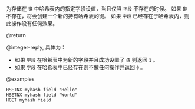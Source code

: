 为存储在 `键` 中哈希表内的指定字段设值，当且仅当 `字段` 不存在的时候。
如果 `键` 不存在，将会创建一个新的持有哈希表的键。
如果 `字段` 已经存在于哈希表内，则此操作没有任何效果。

@return

@integer-reply, 具体为：

* 如果 `字段` 在哈希表中为新的字段并且成功设置了 `值` 则返回 `1` 。
* 如果 `字段` 在哈希表中已经存在则不做任何操作并返回 `0` 。

@examples

```cli
HSETNX myhash field "Hello"
HSETNX myhash field "World"
HGET myhash field
```
